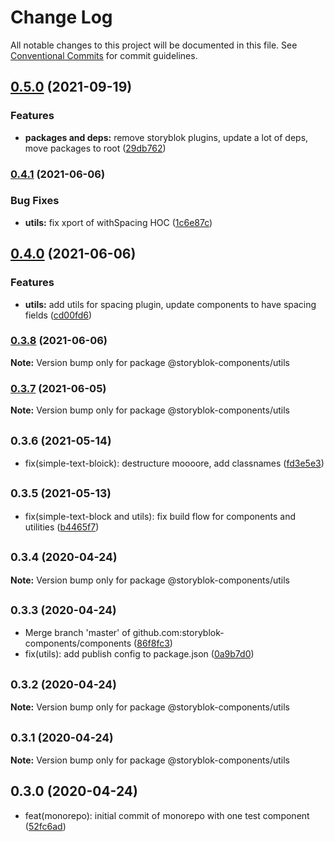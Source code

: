 # Change Log

All notable changes to this project will be documented in this file.
See [Conventional Commits](https://conventionalcommits.org) for commit guidelines.

## [0.5.0](https://github.com/storyblok-components/components/compare/@storyblok-components/utils@0.4.1...@storyblok-components/utils@0.5.0) (2021-09-19)


### Features

* **packages and deps:** remove storyblok plugins, update a lot of deps, move packages to root ([29db762](https://github.com/storyblok-components/components/commit/29db762df441c9096a617e6d0d26f292416ac91f))



### [0.4.1](https://github.com/storyblok-components/components/compare/@storyblok-components/utils@0.4.0...@storyblok-components/utils@0.4.1) (2021-06-06)


### Bug Fixes

* **utils:** fix xport of withSpacing HOC ([1c6e87c](https://github.com/storyblok-components/components/commit/1c6e87cba268c8b19c99010f70d14cfcda77a99a))



## [0.4.0](https://github.com/storyblok-components/components/compare/@storyblok-components/utils@0.3.8...@storyblok-components/utils@0.4.0) (2021-06-06)


### Features

* **utils:** add utils for spacing plugin, update components to have spacing fields ([cd00fd6](https://github.com/storyblok-components/components/commit/cd00fd6837d5b6947c4eaea85a80d21a9321978d))



### [0.3.8](https://github.com/storyblok-components/components/compare/@storyblok-components/utils@0.3.7...@storyblok-components/utils@0.3.8) (2021-06-06)

**Note:** Version bump only for package @storyblok-components/utils





### [0.3.7](https://github.com/storyblok-components/components/compare/@storyblok-components/utils@0.3.6...@storyblok-components/utils@0.3.7) (2021-06-05)

**Note:** Version bump only for package @storyblok-components/utils





## <small>0.3.6 (2021-05-14)</small>

* fix(simple-text-bloick): destructure moooore, add classnames ([fd3e5e3](https://github.com/storyblok-components/components/commit/fd3e5e3))





## <small>0.3.5 (2021-05-13)</small>

* fix(simple-text-block and utils): fix build flow for components and utilities ([b4465f7](https://github.com/storyblok-components/components/commit/b4465f7))





## <small>0.3.4 (2020-04-24)</small>

**Note:** Version bump only for package @storyblok-components/utils





## <small>0.3.3 (2020-04-24)</small>

* Merge branch 'master' of github.com:storyblok-components/components ([86f8fc3](https://github.com/storyblok-components/components/commit/86f8fc3))
* fix(utils): add publish config to package.json ([0a9b7d0](https://github.com/storyblok-components/components/commit/0a9b7d0))





## <small>0.3.2 (2020-04-24)</small>

**Note:** Version bump only for package @storyblok-components/utils





## <small>0.3.1 (2020-04-24)</small>

**Note:** Version bump only for package @storyblok-components/utils





## 0.3.0 (2020-04-24)

* feat(monorepo): initial commit of monorepo with one test component ([52fc6ad](https://github.com/storyblok-components/components/commit/52fc6ad))
